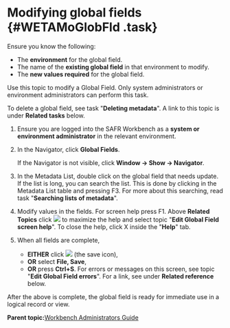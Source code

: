 # Modifying global fields {#WETAMoGlobFld .task}

Ensure you know the following:

-   The **environment** for the global field.
-   The name of the **existing global field** in that environment to modify.
-   The **new values required** for the global field.

Use this topic to modify a Global Field. Only system administrators or environment administrators can perform this task.

To delete a global field, see task "**Deleting metadata**". A link to this topic is under **Related tasks** below.

1.  Ensure you are logged into the SAFR Workbench as a **system or environment administrator** in the relevant environment.

2.  In the Navigator, click **Global Fields**.

    If the Navigator is not visible, click **Window -\> Show -\> Navigator**.

3.  In the Metadata List, double click on the global field that needs update. If the list is long, you can search the list. This is done by clicking in the Metadata List table and pressing F3. For more about this searching, read task "**Searching lists of metadata**".

4.  Modify values in the fields. For screen help press F1. Above **Related Topics** click ![](images/Icon_Maximize_01.GIF) to maximize the help and select topic "**Edit Global Field screen help**". To close the help, click X inside the "**Help**" tab.

5.  When all fields are complete,

    -   **EITHER** click ![](images/Icon_Save_03.GIF) \(the save icon\),
    -   **OR** select **File, Save**,
    -   **OR** press **Ctrl+S**.
    For errors or messages on this screen, see topic "**Edit Global Field errors**". For a link, see under **Related reference** below.


After the above is complete, the global field is ready for immediate use in a logical record or view.

**Parent topic:**[Workbench Administrators Guide](../html/AAR582WEAdmin.md)

